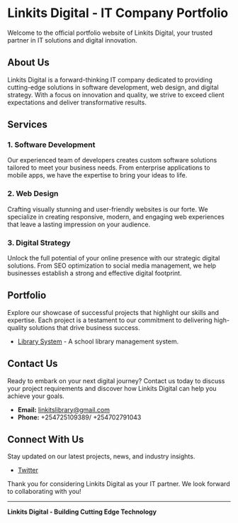 # Linkits Digital - IT Company Portfolio

Welcome to the official portfolio website of Linkits Digital, your trusted partner in IT solutions and digital innovation.

## About Us

Linkits Digital is a forward-thinking IT company dedicated to providing cutting-edge solutions in software development, web design, and digital strategy. With a focus on innovation and quality, we strive to exceed client expectations and deliver transformative results.

## Services

### 1. Software Development

Our experienced team of developers creates custom software solutions tailored to meet your business needs. From enterprise applications to mobile apps, we have the expertise to bring your ideas to life.

### 2. Web Design

Crafting visually stunning and user-friendly websites is our forte. We specialize in creating responsive, modern, and engaging web experiences that leave a lasting impression on your audience.

### 3. Digital Strategy

Unlock the full potential of your online presence with our strategic digital solutions. From SEO optimization to social media management, we help businesses establish a strong and effective digital footprint.

## Portfolio

Explore our showcase of successful projects that highlight our skills and expertise. Each project is a testament to our commitment to delivering high-quality solutions that drive business success.

- [Library System](https://www.linkitslibrary.com) - A school library management system.



## Contact Us

Ready to embark on your next digital journey? Contact us today to discuss your project requirements and discover how Linkits Digital can help you achieve your goals.

- **Email:** linkitslibrary@gmail.com
- **Phone:** +254725109389/ +254702791043

## Connect With Us

Stay updated on our latest projects, news, and industry insights.

- [Twitter](https://www.twitter.com/Ptar2020)

Thank you for considering Linkits Digital as your IT partner. We look forward to collaborating with you!

---

**Linkits Digital - Building Cutting Edge Technology**
